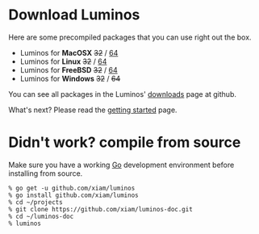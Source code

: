 # Download Luminos

Here are some precompiled packages that you can use right out the box.

* Luminos for **MacOSX** <s>32</s> / [64](https://github.com/downloads/xiam/luminos/luminosd-0.1-darwin-x86_64.tar.gz)
* Luminos for **Linux** <s>32</s> / [64](https://github.com/downloads/xiam/luminos/luminosd-0.1-linux-x86_64.tar.gz)
* Luminos for **FreeBSD** <s>32</s> / [64](https://github.com/downloads/xiam/luminos/luminosd-0.1-freebsd-amd64.tar.gz)
* Luminos for **Windows** <s>32</s> / <s>64</s>

You can see all packages in the Luminos' [downloads](https://github.com/xiam/luminos/downloads) page at github.

What's next? Please read the [getting started](/getting-started) page.

# Didn't work? compile from source

Make sure you have a working [Go](http://golang.org) development environment before installing from source.

```prettyprint
% go get -u github.com/xiam/luminos
% go install github.com/xiam/luminos
% cd ~/projects
% git clone https://github.com/xiam/luminos-doc.git
% cd ~/luminos-doc
% luminos
```

